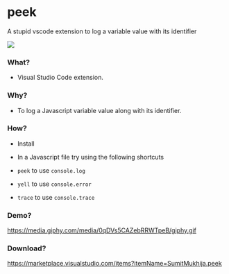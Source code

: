 # peek
A stupid vscode extension to log a variable value with its identifier

![](https://media.giphy.com/media/0qDVs5CAZebRRWTpeB/giphy.gif)

### What?

- Visual Studio Code extension.

### Why?

- To log a Javascript variable value along with its identifier.

### How?

- Install

- In a Javascript file try using the following shortcuts

- `peek` to use `console.log`

- `yell` to use `console.error`

- `trace` to use `console.trace`

### Demo? 
https://media.giphy.com/media/0qDVs5CAZebRRWTpeB/giphy.gif

### Download?
https://marketplace.visualstudio.com/items?itemName=SumitMukhija.peek